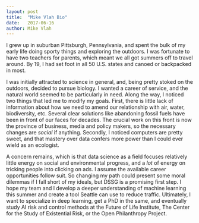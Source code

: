 ```yaml
---
layout: post
title:  "Mike Vlah Bio"
date:   2017-06-16
author: Mike Vlah
---
```


I grew up in suburban Pittsburgh, Pennsylvania, and spent the bulk of my early life doing sporty things and exploring the outdoors. I was fortunate to have two teachers for parents, which meant we all got summers off to travel around. By 19, I had set foot in all 50 U.S. states and canoed or backpacked in most.

I was initially attracted to science in general, and, being pretty stoked on the outdoors, decided to pursue biology. I wanted a career of service, and the natural world seemed to be particularly in need. Along the way, I noticed two things that led me to modify my goals. First, there is little lack of information about how we need to amend our relationship with air, water, biodiversity, etc. Several clear solutions like abandoning fossil fuels have been in front of our faces for decades. The crucial work on this front is now the province of business, media and policy makers, so the necessary changes are _social_ if anything. Secondly, I noticed computers are pretty sweet, and that mastery over data confers more power than I could ever wield as an ecologist.

A concern remains, which is that data science as a field focuses relatively little energy on social and environmental progress, and a _lot_ of energy on tricking people into clicking on ads. I assume the available career opportunities follow suit. So changing my path could present some moral dilemmas if I fall short of my ideals, but DSSG is a promising first step. I hope my team and I develop a deeper understanding of machine learning this summer and create a tool Seattle can use to reduce traffic. Ultimately, I want to specialize in deep learning, get a PhD in the same, and eventually study AI risk and control methods at the Future of Life Institute, The Center for the Study of Existential Risk, or the Open Philanthropy Project.


